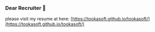 ### Dear Recruiter 👋

please visit my resume at here:
[https://tookasoft.github.io/tookasoft/](https://tookasoft.github.io/tookasoft/)

<!--
**tookasoft/tookasoft** is a ✨ _special_ ✨ repository because its `README.md` (this file) appears on your GitHub profile.

Here are some ideas to get you started:

- 🔭 I’m currently working on ...
- 🌱 I’m currently learning ...
- 👯 I’m looking to collaborate on ...
- 🤔 I’m looking for help with ...
- 💬 Ask me about ...
- 📫 How to reach me: ...
- 😄 Pronouns: ...
- ⚡ Fun fact: ...
-->
